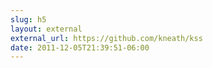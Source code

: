 ```yaml
---
slug: h5
layout: external
external_url: https://github.com/kneath/kss
date: 2011-12-05T21:39:51-06:00
---
```

